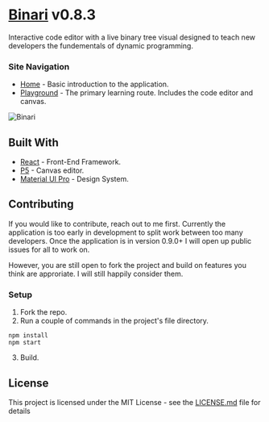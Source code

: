 # [Binari](https://binari.netlify.com) v0.8.3
Interactive code editor with a live binary tree visual designed to teach new developers the fundementals of dynamic programming.

### Site Navigation

* [Home](https://binari.netlify.com) - Basic introduction to the application.
* [Playground](https://binari.netlify.com/playground) - The primary learning route. Includes the code editor and canvas.

![Binari](https://user-images.githubusercontent.com/27185256/71960208-4a0fb980-31a9-11ea-9d6c-f264e024113a.png "Site Photo")

## Built With

* [React](https://reactjs.org) - Front-End Framework.
* [P5](https://p5js.org) - Canvas editor.
* [Material UI Pro](https://demos.creative-tim.com/material-dashboard-pro-react/#/documentation/tutorial) - Design System.

## Contributing

If you would like to contribute, reach out to me first. Currently the application is too early in development to split work between too many developers. Once the application is in version 0.9.0+ I will open up public issues for all to work on.

However, you are still open to fork the project and build on features you think are approriate. I will still happily consider them.

### Setup
1) Fork the repo.
2) Run a couple of commands in the project's file directory.

```
npm install
npm start
```

3) Build.


## License

This project is licensed under the MIT License - see the [LICENSE.md](LICENSE.md) file for details
